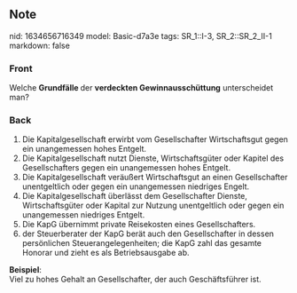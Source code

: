 ## Note
nid: 1634656716349
model: Basic-d7a3e
tags: SR_1::I-3, SR_2::SR_2_II-1
markdown: false

### Front
Welche <b>Grundfälle </b>der <b>verdeckten Gewinnausschüttung</b> unterscheidet man?

### Back
<ol><li>Die Kapitalgesellschaft erwirbt vom Gesellschafter Wirtschaftsgut gegen ein unangemessen hohes Entgelt.</li><li>Die Kapitalgesellschaft nutzt Dienste, Wirtschaftsgüter oder Kapitel des Gesellschafters gegen ein unangemessen hohes Entgelt.</li><li>Die Kapitalgesellschaft veräußert Wirtschaftsgut an einen Gesellschafter unentgeltlich oder gegen ein unangemessen niedriges Engelt.</li><li>Die Kapitalgesellschaft überlässt dem Gesellschafter Dienste, Wirtschaftsgüter oder Kapital zur Nutzung unentgeltlich oder gegen ein unangemessen niedriges Entgelt.</li><li>Die KapG übernimmt private Reisekosten eines Gesellschafters.</li><li>der Steuerberater der KapG berät auch den Gesellschafter in dessen persönlichen Steuerangelegenheiten; die KapG zahl das gesamte Honorar und zieht es als Betriebsausgabe ab.</li></ol><div><b>Beispiel</b>:</div><div>Viel zu hohes Gehalt an Gesellschafter, der auch Geschäftsführer ist.</div>
